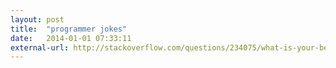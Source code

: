 ```yaml
---
layout: post
title:  "programmer jokes"
date:   2014-01-01 07:33:11
external-url: http://stackoverflow.com/questions/234075/what-is-your-best-programmer-joke
---
```

